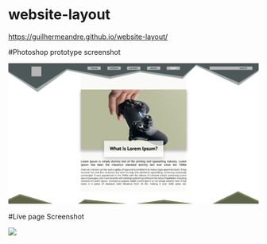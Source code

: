 # website-layout
https://guilhermeandre.github.io/website-layout/

#Photoshop prototype screenshot

<img src= "./img/layout.png">

#Live page Screenshot 

<img src= "./img/'html screenshot.png'">
